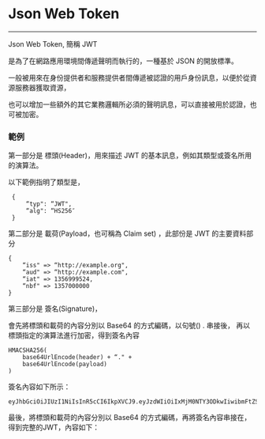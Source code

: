 # Json Web Token

---

Json Web Token, 簡稱 JWT

是為了在網路應用環境間傳遞聲明而執行的，一種基於 JSON 的開放標準。

一般被用來在身份提供者和服務提供者間傳遞被認證的用戶身份訊息，以便於從資源服務器獲取資源，

也可以增加一些額外的其它業務邏輯所必須的聲明訊息，可以直接被用於認證，也可被加密。

### 範例

第一部分是 標頭\(Header\)，用來描述 JWT 的基本訊息，例如其類型或簽名所用的演算法。

以下範例指明了類型是，

```
 {
     “typ": “JWT",
     “alg": “HS256″
 } 
```

第二部分是 載荷\(Payload，也可稱為 Claim set\) ，此部份是 JWT 的主要資料部分

```
{
    “iss" => “http://example.org", 
    “aud" => “http://example.com", 
    “iat" => 1356999524, 
    “nbf" => 1357000000 
} 
```

第三部分是 簽名\(Signature\)，

會先將標頭和載荷的內容分別以 Base64 的方式編碼，以句號\(\)  . 串接後， 再以標頭指定的演算法進行加密，得到簽名內容

```
HMACSHA256(
    base64UrlEncode(header) + “." +
    base64UrlEncode(payload)
)
```

簽名內容如下所示：

```
eyJhbGciOiJIUzI1NiIsInR5cCI6IkpXVCJ9.eyJzdWIiOiIxMjM0NTY3ODkwIiwibmFtZSI6IkpvaGR
```

最後，將標頭和載荷的內容分別以 Base64 的方式編碼，再將簽名內容串接在，得到完整的JWT，內容如下：



